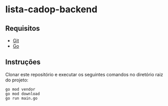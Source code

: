 # lista-cadop-backend

## Requisitos
- [Git](https://git-scm.com)
- [Go](https://golang.org)

## Instruções

Clonar este repositório e executar os seguintes comandos no diretório raiz do projeto:
```
go mod vendor
go mod download
go run main.go
```
